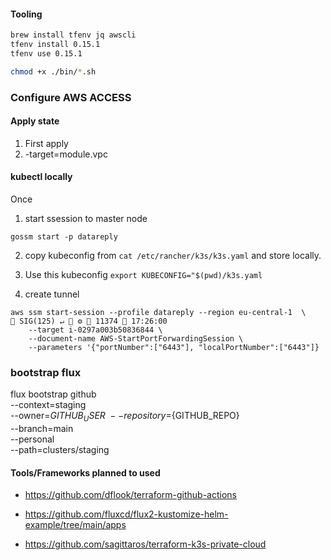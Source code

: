 #### Tooling
```bash
brew install tfenv jq awscli
tfenv install 0.15.1
tfenv use 0.15.1

chmod +x ./bin/*.sh
```

### Configure AWS ACCESS

#### Apply state

1. First apply
2. -target=module.vpc

####  kubectl locally

Once
1. start ssession to master node

`gossm start -p datareply`

2. copy kubeconfig from `cat /etc/rancher/k3s/k3s.yaml`  and store locally.



1. Use this kubeconfig `export KUBECONFIG="$(pwd)/k3s.yaml`
2. create tunnel
   
```
aws ssm start-session --profile datareply --region eu-central-1  \                    SIG(125) ↵  ⚙  11374  17:26:00
    --target i-0297a003b50836844 \
    --document-name AWS-StartPortForwardingSession \
    --parameters '{"portNumber":["6443"], "localPortNumber":["6443"]}
```

### bootstrap flux

flux bootstrap github \
    --context=staging \
    --owner=${GITHUB_USER} \
    --repository=${GITHUB_REPO} \
    --branch=main \
    --personal \
    --path=clusters/staging

#### Tools/Frameworks planned to used

- https://github.com/dflook/terraform-github-actions

- https://github.com/fluxcd/flux2-kustomize-helm-example/tree/main/apps

- https://github.com/sagittaros/terraform-k3s-private-cloud
